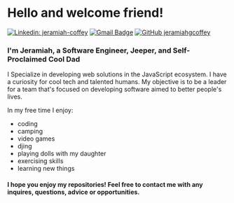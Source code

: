 # Hello and welcome friend!
[![Linkedin: jeramiah-coffey](https://img.shields.io/badge/-jeramiahcoffey-blue?style=flat-square&logo=Linkedin&logoColor=white&link=https://www.linkedin.com/in/jeramiah-coffey/)](https://www.linkedin.com/in/jeramiah-coffey/)
[![Gmail Badge](https://img.shields.io/badge/-jeramiah@jeramiahcoffey.com-c14438?style=flat-square&logo=Gmail&logoColor=white&link=mailto:jeramiah@jeramiahcoffey.com)](mailto:jeramiah@jeramiahcoffey.com)
[![GitHub jeramiahgcoffey](https://img.shields.io/github/followers/jeramiahgcoffey?label=follow&style=social)](https://github.com/jeramiahgcoffey)


### I'm Jeramiah, a Software Engineer, Jeeper, and Self-Proclaimed Cool Dad

I Specialize in developing web solutions in the JavaScript ecosystem. I have a curiosity for cool tech and talented humans. My objective is to be a leader for a team that's focused on developing software aimed to better people's lives.

In my free time I enjoy:
- coding
- camping
- video games
- djing
- playing dolls with my daughter
- exercising skills
- learning new things

#### I hope you enjoy my repositories! Feel free to contact me with any inquires, questions, advice or opportunities.
